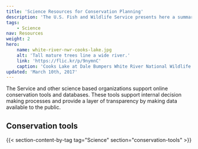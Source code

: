 ```yaml
---
title: 'Science Resources for Conservation Planning'
description: 'The U.S. Fish and Wildlife Service presents here a summary of online resources like reports, databases, mapping tools, journals and more a to support science-based management of America’s natural resources.'
tags:
    - Science
nav: Resources
weight: 2
hero:
    name: white-river-nwr-cooks-lake.jpg
    alt: 'Tall mature trees line a wide river.'
    link: 'https://flic.kr/p/9nymnC'
    caption: 'Cooks Lake at Dale Bumpers White River National Wildlife Refuge in Arkansas. Photo by Garry Tucker, USFWS.'
updated: 'March 10th, 2017'
---
```


The Service and other science based organizations support online conservation tools and databases.  These tools support internal decision making processes and provide a layer of transparency by making data available to the public.

## Conservation tools

{{< section-content-by-tag tag="Science" section="conservation-tools" >}}
